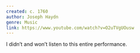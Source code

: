 ```yaml
---
created: c. 1760
author: Joseph Haydn
genre: Music
link: https://www.youtube.com/watch?v=O2uTVgUOusw
---
```

I didn’t and won’t listen to this entire performance.